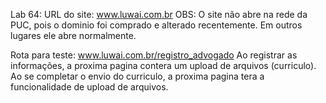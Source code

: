 Lab 64:
URL do site: www.luwai.com.br
OBS: O site não abre na rede da PUC, pois o dominio foi comprado e alterado recentemente. Em outros lugares ele abre normalmente.

Rota para teste:
www.luwai.com.br/registro_advogado
Ao registrar as informações, a proxima pagina contera um upload de arquivos (curriculo).
Ao se completar o envio do curriculo, a proxima pagina tera a funcionalidade de upload de arquivos. 
